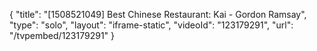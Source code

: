 {
    "title": "[1508521049] Best Chinese Restaurant: Kai - Gordon Ramsay",
    "type": "solo",
    "layout": "iframe-static",
    "videoId": "123179291",
    "url": "\/tvpembed\/123179291"
}